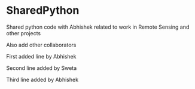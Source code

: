 # SharedPython
Shared python code with Abhishek related to work in Remote Sensing and other projects

Also add other collaborators

First added line by Abhishek

Second line added by Sweta

Third line added by Abhishek

